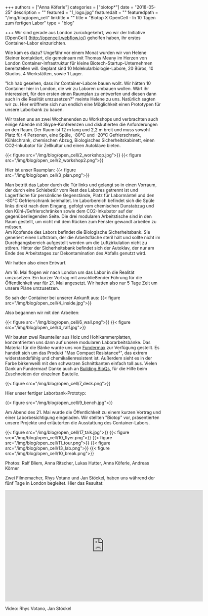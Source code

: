 +++
authors = ["Anna Köferle"]
categories = ["biotop*"]
date = "2018-05-25"
description = ""
featured = "1_logo.jpg"
featuredalt = ""
featuredpath = "/img/blog/open_cell"
linktitle = ""
title = "Biotop X OpenCell - In 10 Tagen zum fertigen Labor"
type = "blog"

+++
Wir sind gerade aus London zurückgekehrt, wo wir der Initiative [OpenCell] (http://opencell.webflow.io/) geholfen haben, ihr erstes Container-Labor einzurichten.

Wie kam es dazu?
Ungefähr vor einem Monat wurden wir von Helene Steiner kontaktiert, die gemeinsam mit Thomas Meany im Herzen von London Container-Infrastruktur für kleine Biotech-Startup-Unternehmen bereitstellen will. Geplant sind 10 Molekularbiologie-Labore, 20 Büros, 10 Studios, 4 Werkstätten, sowie 1 Lager.

"Ich hab gesehen, dass ihr Container-Labore bauen wollt. Wir hätten 10 Container hier in London, die wir zu Laboren umbauen wollen. Wärt ihr interessiert, für den ersten einen Raumplan zu entwerfen und diesen dann auch in die Realität umzusetzen?" meinte Helene zu uns. Natürlich sagten wir zu.
Hier eröffnete sich nun endlich eine Möglichkeit einen Prototypen für unsere Laborbank zu bauen.

Wir trafen uns an zwei Wochenenden zu Workshops und verbrachten auch einige Abende mit Skype-Konferenzen und diskutierten die Anforderungen an den Raum. Der Raum ist 12 m lang und 2,2 m breit und muss sowohl Platz für 4 Personen, eine Spüle, -80°C und -20°C Gefrierschrank, Kühlschrank, chemischen Abzug, Biologisches Sicherheitskabinett, einen CO2-Inkubator für Zellkultur und einen Autoklave bieten.

{{< figure src="/img/blog/open_cell/2_workshop.jpg">}}
{{< figure src="/img/blog/open_cell/2_workshop2.png">}}

Hier ist unser Raumplan:
{{< figure src="/img/blog/open_cell/3_plan.png">}}

Man betritt das Labor durch die Tür links und gelangt so in einen Vorraum, der durch eine Schiebetür vom Rest des Labores getrennt ist und Lagerfläche für persönliche Gegenstände, Platz für Labormäntel und den -80°C Gefrierschrank beinhaltet. Im Laborbereich befindet sich die Spüle links direkt nach dem Eingang, gefolgt vom chemischen Dunstabzug und den Kühl-/Gefrierschränken sowie dem CO2-Inkubator auf der gegenüberliegenden Seite. Die drei modularen Arbeitstische sind in den Raum gestellt, um nicht mit dem Rücken zum Fenster gewandt arbeiten zu müssen.  
Am Kopfende des Labors befindet die Biologische Sicherheitsbank. Sie generiert einen Luftstrom, der die Arbeitsfläche steril hält und sollte nicht im Durchgangsbereich aufgestellt werden um die Luftzirkulation nicht zu stören. Hinter der Sicherheitsbank befindet sich der Autoklav, der nur am Ende des Arbeitstages zur Dekontamination des Abfalls genutzt wird.

Wir hatten also einen Entwurf.

Am 16. Mai flogen wir nach London um das Labor in die Realität umzusetzen. Ein kurzer Vortrag mit anschließender Führung für die Öffentlichkeit war für 21. Mai angesetzt. Wir hatten also nur 5 Tage Zeit um unsere Pläne umzusetzen.

So sah der Container bei unserer Ankunft aus:
{{< figure src="/img/blog/open_cell/4_inside.jpg">}}

Also begannen wir mit den Arbeiten:

{{< figure src="/img/blog/open_cell/6_wall.png">}}
{{< figure src="/img/blog/open_cell/4_ralf.jpg">}}

Wir bauten zwei Raumteiler aus Holz und Hohlkammerplatten, konzentrierten uns dann auf unsere modularen Laborarbeitsbänke. Das Material für die Bänke wurde uns von [Fundermax](http://www.fundermax.at/) zur Verfügung gestellt.
Es handelt sich um das Produkt "Max Compact Resistance²", das extrem widerstandsfähig und chemikalienresistent ist. Außerdem sieht es in der Farbe birkenweiß mit den schwarzen Schnittkanten einfach toll aus. Vielen Dank an Fundermax! Danke auch an [Building BloQs](http://buildingbloqs.com/), für die Hilfe beim Zuschneiden der einzelnen Bauteile.

{{< figure src="/img/blog/open_cell/7_desk.png">}}

Hier unser fertiger Laborbank-Prototyp:

{{< figure src="/img/blog/open_cell/9_bench.jpg">}}

Am Abend des 21. Mai wurde die Öffentlichkeit zu einem kurzen Vortrag und einer Laborbesichtigung eingeladen. Wir stellten "Biotop" vor, präsentierten unsere Projekte und erläuterten die Ausstattung des Container-Labors.

{{< figure src="/img/blog/open_cell/17_talk.jpg">}}
{{< figure src="/img/blog/open_cell/10_flyer.png">}}
{{< figure src="/img/blog/open_cell/11_tour.png">}}
{{< figure src="/img/blog/open_cell/13_lab.png">}}
{{< figure src="/img/blog/open_cell/10_break.png">}}

Photos: Ralf Bliem, Anna Ritscher, Lukas Hutter, Anna Köferle, Andreas Körner

Zwei Filmemacher, Rhys Votano und Jan Stöckel, haben uns während der fünf Tage in London begleitet. Hier das Resultat:

<iframe src="https://player.vimeo.com/video/278735448" width="640" height="360" frameborder="0" allowfullscreen></iframe>

Video: Rhys Votano, Jan Stöckel
